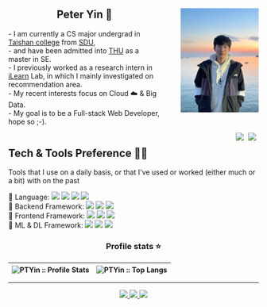 <div style="width:100%; height:250px;">
    <img align="right" src="seaside.jpg" style="height:210px;margin-left: 40px" />
    <div id="introduction" style="margin-right: 0px">
    	<h2 align="center">Peter Yin 🦩</h2>
        <p>
            - I am currently a CS major undergrad in <a href="https://www.tsxt.sdu.edu.cn/">Taishan college</a> from <a href="http://www.sdu.edu.cn/">SDU</a>, <br/>
            - and have been admitted into <a href="https://www.tsinghua.edu.cn/">THU</a> as a master in SE.<br/>
            - I previously worked as a research intern in <a href="https://ilearn.qd.sdu.edu.cn/">iLearn</a> Lab, in which I mainly investigated on recommendation area.<br/>
            - My recent interests focus on Cloud ☁️ &amp; Big Data.<br/>
            - My goal is to be a Full-stack Web Developer, hope so ;-).
        </p>
    </div>
    <div align="right">
	    <img src="https://shields.io/github/stars/PTYin?color=gold" style=" margin-right:5px" />
	    <img src="https://img.shields.io/github/followers/PTYin?color=blue" style="margin-right:5px" />
    </div>
</div>

<h2 align="left">Tech &amp; Tools Preference 👨‍💻</h2>

Tools that I use on a daily basis, or that I've used or worked (either much or a bit) with on the past

<div>
    📕 Language:
    <img src="https://img.shields.io/badge/-JavaScript-eed718?style=flat&logo=javascript&logoColor=ffffff">
    <img src="https://img.shields.io/badge/-Java-007396?style=flat&logo=java&logoColor=FFFFFF">
    <img src="https://img.shields.io/badge/-C++-00599C?style=flat&logo=cplusplus&logoColor=FFFFFF">
    <img src="https://img.shields.io/badge/-Python-3776AB?style=flat&logo=python&logoColor=FFFFFF">
</div>

<div>
    🔧 Backend Framework:
    <img src="https://img.shields.io/badge/-Express.js-787878?style=flat&logo=express&logoColor=white">
    <img src="https://img.shields.io/badge/-Spring-6DB33F?style=flat&logo=spring&logoColor=FFFFFF">
    <img src="https://img.shields.io/badge/-Flask-000000?style=flat&logo=flask&logoColor=FFFFFF">
</div>

<div>
    🎀 Frontend Framework:
    <img src="https://img.shields.io/badge/-React-61DAFB?style=flat&logo=react&logoColor=white">
    <img src="https://img.shields.io/badge/-jQuery-0769AD?style=flat&logo=jquery&logoColor=white">
    <img src="https://img.shields.io/badge/-Ant Design-0170FE?style=flat&logo=antdesign&logoColor=FFFFFF">
</div>

<div>
    🤖 ML &amp; DL Framework:
    <img src="https://img.shields.io/badge/-PyTorch-EE4C2C?style=flat&logo=pytorch&logoColor=white">
    <img src="https://img.shields.io/badge/-Tensorflow-FF6F00?style=flat&logo=tensorflow&logoColor=white">
    <img src="https://img.shields.io/badge/-DGL-359BF0?style=flat&logoColor=FFFFFF">
</div>

<h3 align="center">Profile stats ⭐</h3>

| <img align="center" src="https://github-readme-stats.vercel.app/api?username=PTYin&show_icons=true&theme=vue&bg_color=white&hide=issues&&hide_border=true" alt="PTYin :: Profile Stats" /> | <img align="center" src="https://github-readme-stats.vercel.app/api/top-langs/?username=PTYin&langs_count=10&theme=vue&bg_color=white&layout=compact&hide_border=true" alt="PTYin :: Top Langs" /> |
| ------------- | ------------- |


---

<div align="center">
    <a href="https://github.com/PTYin"><img src="https://img.shields.io/badge/Github-PTYin-181717?style=flat&logo=github&logoColor=FFFFFF"> </a>
    <a href="https://www.zhihu.com/people/peter-94-80"><img src="https://img.shields.io/badge/Zhihu-PTYin-0066ff?style=flat"> </a>
    <a href="https://blog.csdn.net/weixin_43090100"><img src="https://img.shields.io/badge/CSDN-ptyin1604-fc5531?style=flat"> </a>
</div>


